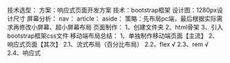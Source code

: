 技术选型：
    方案：响应式页面开发方案
    技术：bootstrap框架
    设计图：1280px设计尺寸
屏幕分析：
    nav：
    article：
    aside：
    策略：先布局pc端，最后根据实际需求再修改小屏幕、超小屏幕布局
页面制作：
    1、创建文件夹
    2、html骨架
    3、引入bootstrap框架css文件
移动端布局总结：
    1、单独制作移动端页面【主流】
    2、响应式页面【其次】
        2.1、流式布局（百分比布局）
        2.2、flex √
        2.3、rem √
        2.4、响应式
